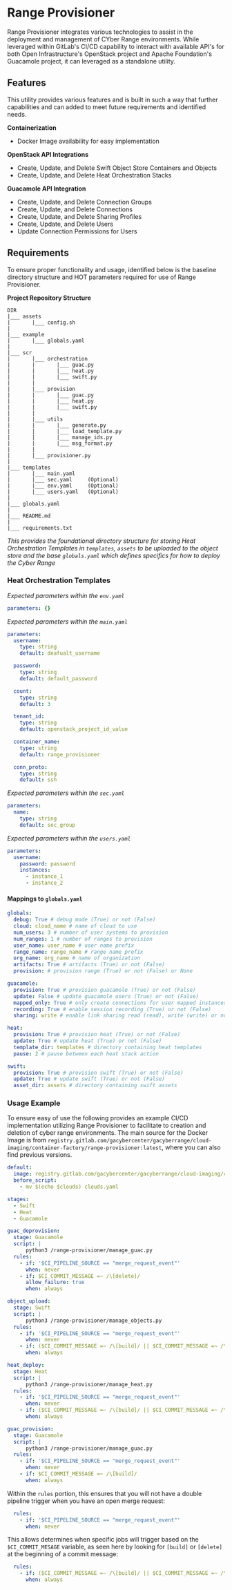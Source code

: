 # Range Provisioner

Range Provisioner integrates various technologies to assist in the deployment
and management of CYber Range environments. While leveraged within GitLab's
CI/CD capability to interact with available API's for both Open
Infrastructure's OpenStack project and Apache Foundation's Guacamole project,
it can leveraged as a standalone utility.

## Features
This utility provides various features and is built in such a way that
further capabilities and can added to meet future requirements and identified
needs.

**Containerization**  
- Docker Image availability for easy implementation

**OpenStack API Integrations**  
- Create, Update, and Delete Swift Object Store Containers and Objects
- Create, Update, and Delete Heat Orchestration Stacks

**Guacamole API Integration**  
- Create, Update, and Delete Connection Groups
- Create, Update, and Delete Connections
- Create, Update, and Delete Sharing Profiles
- Create, Update, and Delete Users
- Update Connection Permissions for Users

## Requirements
To ensure proper functionality and usage, identified below is the baseline
directory structure and HOT parameters required for use of Range Provisioner.

**Project Repository Structure**  
```shell
DIR
|___ assets
|       |___ config.sh
|
|___ example
|       |___ globals.yaml
|
|___ scr
|       |___ orchestration
|       |       |___ guac.py
|       |       |___ heat.py
|       |       |___ swift.py
|       |
|       |___ provision
|       |       |___ guac.py
|       |       |___ heat.py
|       |       |___ swift.py
|       |
|       |___ utils
|       |       |___ generate.py
|       |       |___ load_template.py
|       |       |___ manage_ids.py
|       |       |___ msg_format.py
|       |
|       |___ provisioner.py
|
|___ templates
|       |___ main.yaml
|       |___ sec.yaml     (Optional)
|       |___ env.yaml     (Optional)
|       |___ users.yaml   (Optional)
|
|___ globals.yaml
|
|___ README.md
|
|___ requirements.txt
```
_This provides the foundational directory structure for storing Heat Orchestration 
Templates in `templates`, `assets` to be uploaded to the object store and the base `globals.yaml` which defines specifics for how to deploy the Cyber Range_

### **Heat Orchestration Templates** 

_Expected parameters within the `env.yaml`_
```yaml
parameters: {}
```

_Expected parameters within the `main.yaml`_  
```yaml
parameters:
  username: 
    type: string
    default: deafualt_username

  password:
    type: string
    default: default_password

  count:
    type: string
    default: 3

  tenant_id: 
    type: string
    default: openstack_project_id_value

  container_name:
    type: string
    default: range_provisioner

  conn_proto:
    type: string
    default: ssh

```

_Expected parameters within the `sec.yaml`_
```yaml
parameters:
  name: 
    type: string
    default: sec_group
```

_Expected parameters within the `users.yaml`_
```yaml
parameters:
  username:
    password: password
    instances:
      - instance_1
      - instance_2
```

#### Mappings to `globals.yaml`
```yaml
globals:
  debug: True # debug mode (True) or not (False)
  cloud: cloud_name # name of cloud to use
  num_users: 3 # number of user systems to provision
  num_ranges: 1 # number of ranges to provision
  user_name: user_name # user name prefix
  range_name: range_name # range name prefix
  org_name: org_name # name of organization
  artifacts: True # artifacts (True) or not (False)
  provision: # provision range (True) or not (False) or None

guacamole:
  provision: True # provision guacamole (True) or not (False)
  update: False # update guacamole users (True) or not (False)
  mapped_only: True # only create connections for user mapped instances (True) or not (False)
  recording: True # enable session recording (True) or not (False)
  sharing: write # enable link sharing read (read), write (write) or not (False)

heat:
  provision: True # provision heat (True) or not (False)
  update: True # update heat (True) or not (False)
  template_dir: templates # directory containing heat templates
  pause: 2 # pause between each heat stack action

swift:
  provision: True # provision swift (True) or not (False)
  update: True # update swift (True) or not (False)
  asset_dir: assets # directory containing swift assets
```
### Usage Example
To ensure easy of use the following provides an example CI/CD implementation utilizing Range
Provisioner to facilitate to creation and deletion of cyber range environments. The main source for the Docker Image is from `registry.gitlab.com/gacybercenter/gacyberrange/cloud-imaging/container-factory/range-provisioner:latest`, where you can also find previous versions.


```yaml
default:
  image: registry.gitlab.com/gacybercenter/gacyberrange/cloud-imaging/container-factory/range-provisioner:latest
  before_script:
    - mv $(echo $clouds) clouds.yaml

stages:
  - Swift
  - Heat
  - Guacamole

guac_deprovision:
  stage: Guacamole
  script: |
      python3 /range-provisioner/manage_guac.py
  rules:
    - if: '$CI_PIPELINE_SOURCE == "merge_request_event"'
      when: never
    - if: $CI_COMMIT_MESSAGE =~ /\[delete]/
      allow_failure: true
      when: always

object_upload:
  stage: Swift
  script: |
      python3 /range-provisioner/manage_objects.py
  rules:
    - if: '$CI_PIPELINE_SOURCE == "merge_request_event"'
      when: never
    - if: ($CI_COMMIT_MESSAGE =~ /\[build]/ || $CI_COMMIT_MESSAGE =~ /\[delete]/)
      when: always

heat_deploy:
  stage: Heat
  script: |
      python3 /range-provisioner/manage_heat.py
  rules:
    - if: '$CI_PIPELINE_SOURCE == "merge_request_event"'
      when: never
    - if: ($CI_COMMIT_MESSAGE =~ /\[build]/ || $CI_COMMIT_MESSAGE =~ /\[delete]/)
      when: always

guac_provision:
  stage: Guacamole
  script: |
      python3 /range-provisioner/manage_guac.py
  rules:
    - if: '$CI_PIPELINE_SOURCE == "merge_request_event"'
      when: never
    - if: $CI_COMMIT_MESSAGE =~ /\[build]/
      when: always
```

Within the `rules` portion, this ensures that you will not have a double
pipeline trigger when you have an open merge request:
```yaml
  rules:
    - if: '$CI_PIPELINE_SOURCE == "merge_request_event"'
      when: never
```

This allows determines when specific jobs will trigger based on the `$CI_COMMIT_MESAGE`
variable, as seen here by looking for `[build]` or `[delete]` at the beginning of a
commit message:
```yaml
  rules:
    - if: ($CI_COMMIT_MESSAGE =~ /\[build]/ || $CI_COMMIT_MESSAGE =~ /\[delete]/)
      when: always
```
